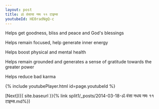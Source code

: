 ```yaml
---
layout: post
title: ॐ वंसाया नमः ११ टाइम्स
youtubeId: HE0radNgQ-c
---
```

 
 
Helps get goodness, bliss and peace and God's blessings
 
Helps remain focused, help generate inner energy 
 
Helps boost physical and mental health 
 
Helps remain grounded and generates a sense of gratitude towards the greater power 
 
Helps reduce bad karma
 
 
 
 


{% include youtubePlayer.html id=page.youtubeId %}
 
[Next]({{ site.baseurl }}{% link  split1/_posts/2014-03-18-ॐ वंसा नधय नमः ११ टाइम्स.md%})
 
